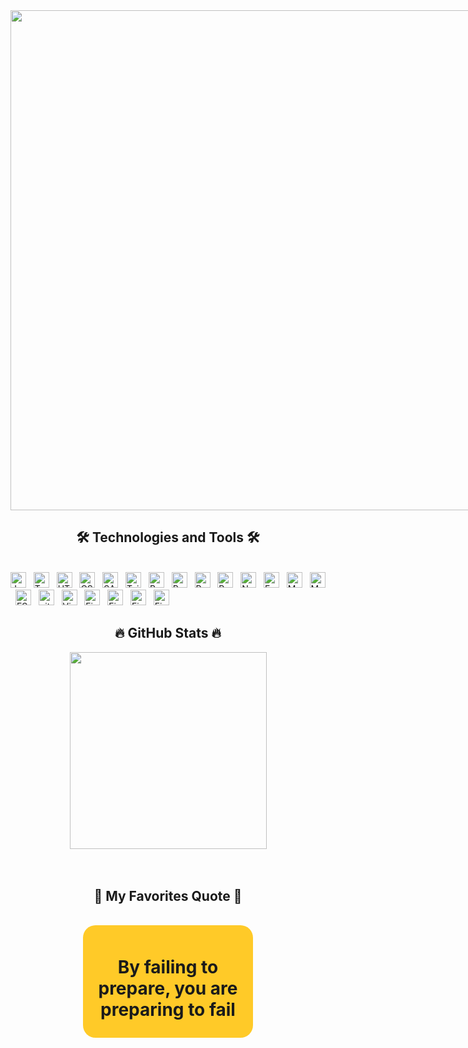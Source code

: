    <div style="display: flex;">
        <a href="#" target="_blank">
            <img src="https://raw.githubusercontent.com/abhisheknaiidu/abhisheknaiidu/master/code.gif" width="800"
                alt="" />
        </a>
        <div>
            <h2>I'm a developer Frontend</h2>
            <ul>
                <li>
                    🎨 Frontend engineer who loves ReactJS, NextJS.
                </li>
                <li>
                    👨‍🏛 I am currently a student of HCMUS.
                </li>
            </ul>
        </div>
    </div>

<h2 align="center">🛠 Technologies and Tools 🛠</h2>
<br>
 <span><img src="https://img.shields.io/badge/JavaScript-282C34?logo=javascript&logoColor=F7DF1E"
            alt="JavaScript logo" title="JavaScript" height="25" /></span>
    &nbsp;
    <span><img src="https://img.shields.io/badge/TypeScript-282C34?logo=typescript&logoColor=3178C6"
            alt="TypeScript logo" title="TypeScript" height="25" /></span>
    &nbsp;
    <span><img src="https://img.shields.io/badge/HTML5-282C34?logo=html5&logoColor=E34F26" alt="HTML5 logo"
            title="HTML5" height="25" /></span>
    &nbsp;
    <span><img src="https://img.shields.io/badge/CSS3-282C34?logo=css3&logoColor=1572B6" alt="CSS3 logo" title="CSS3"
            height="25" /></span>
    &nbsp;
    <span><img src="https://img.shields.io/badge/Sass-282C34?logo=sass&logoColor=CC6699" alt="SASS logo" title="SASS"
            height="25" /></span>
    &nbsp;
    <span><img src="https://img.shields.io/badge/Tailwind%20CSS-282C34?logo=tailwind-css&logoColor=38B2AC"
            alt="TailwindCSS logo" title="TailwindCSS" height="25" /></span>
    &nbsp;
    <span><img src="https://img.shields.io/badge/Bootstrap-282C34?logo=bootstrap&logoColor=7952B3" alt="Bootstrap logo"
            title="Bootstrap" height="25" /></span>
    &nbsp;
    <span><img src="https://img.shields.io/badge/ReactJS-282C34?logo=react&logoColor=61DAFB" alt="ReactJS logo"
            title="ReactJS" height="25" /></span>
    &nbsp;
    <span><img src="https://img.shields.io/badge/Redux-282C34?logo=redux&logoColor=764ABC" alt="Redux logo"
            title="Redux" height="25" /></span>
    &nbsp;
    <span><img src="https://img.shields.io/badge/NextJS-282C34?logo=nextdotjs&logoColor=white" alt="Redux logo"
            title="Redux" height="25" /></span>
    &nbsp;
    <span><img src="https://img.shields.io/badge/Node.js-282C34?logo=node.js&logoColor=00F200" alt="Node.js logo"
            title="Node.js" height="25" /></span>
    &nbsp;
    <span><img src="https://img.shields.io/badge/Express-282C34?logo=express&logoColor=FFFFFF" alt="Express.js logo"
            title="Express.js" height="25" /></span>
    &nbsp;
    <span><img src="https://img.shields.io/badge/MongoDB-282C34?logo=mongodb&logoColor=47A248" alt="MongoDB logo"
            title="MongoDB" height="25" /></span>
    &nbsp;
    <span><img src="https://img.shields.io/badge/Postgresql-282C34?logo=postgresql&logoColor=1572B6" alt="MongoDB logo"
            title="MongoDB" height="25" /></span>
    &nbsp;
    <span><img src="https://img.shields.io/badge/ESLint-282C34?logo=eslint&logoColor=4B32C3" alt="ESLint logo"
            title="ESLint" height="25" /></span>
    &nbsp;
    <span><img src="https://img.shields.io/badge/git-282C34?logo=git&logoColor=F05032" alt="git logo" title="git"
            height="25" /></span>
    &nbsp;
    <span><img src="https://img.shields.io/badge/VS%20Code-282C34?logo=visual-studio-code&logoColor=007ACC"
            alt="Visual Studio Code logo" title="Visual Studio Code" height="25" /></span>
    &nbsp;
    <span><img src="https://img.shields.io/badge/Firebase-282C34?logo=firebase&logoColor=FFCA28" alt="Firebase logo"
            title="Firebase" height="25" /></span>
    &nbsp;
    <span><img src="https://img.shields.io/badge/Docker-282C34?logo=docker&logoColor=3178C6" alt="Firebase logo"
            title="Firebase" height="25" alt=""></span>
    &nbsp;
    <span><img src="https://img.shields.io/badge/Nginx-282C34?logo=nginx&logoColor=00F200" alt="Firebase logo"
            title="Firebase" height="25" alt=""></span>
    &nbsp;
    <span><img src="https://img.shields.io/badge/Linux-282C34?logo=linux&logoColor=F7DF1E" alt="Firebase logo"
            title="Firebase" height="25" alt=""></span>
    &nbsp;

<br>
<h2 align="center">🔥 GitHub Stats 🔥</h2>
<div align=center>
        <a href="#" title="Trungquandev">
            <img width="315" align="center"
                src="https://github-readme-stats.vercel.app/api/top-langs/?username=BuiDay&langs_count=6" />
        </a>
    </div>
<br>

<br>
<h2 align="center">📑 My Favorites Quote 📑</h2>
<br>
<div
        style="background-color: #FFCA28;padding: 10px; text-align: center; border-radius: 20px; width: 50%; margin: auto;">
        <h1>By failing to prepare, you are preparing to fail</h1>
    </div>
